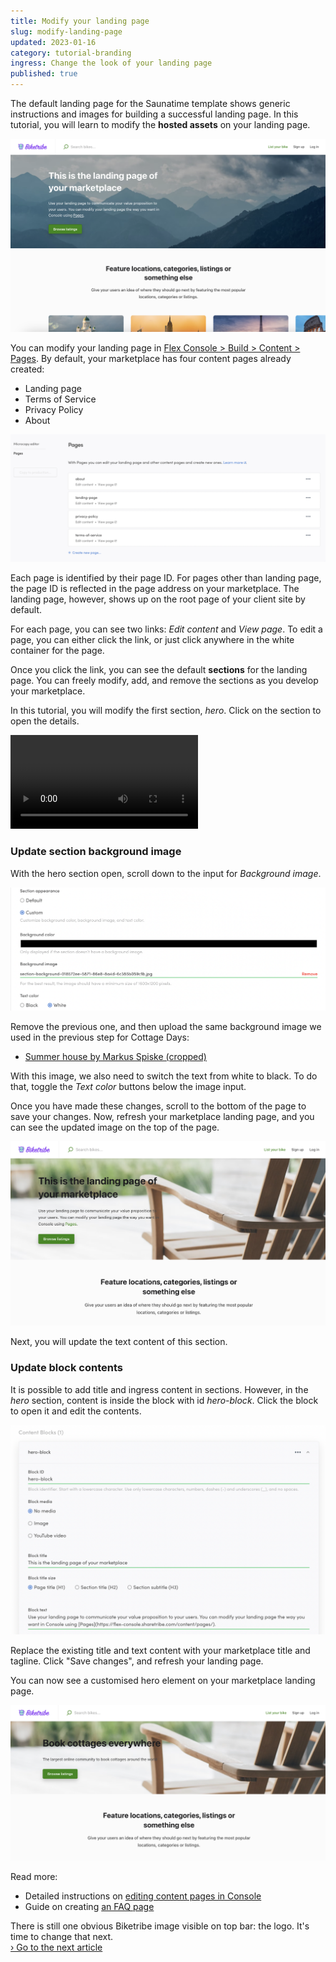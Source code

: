 ```yaml
---
title: Modify your landing page
slug: modify-landing-page
updated: 2023-01-16
category: tutorial-branding
ingress: Change the look of your landing page
published: true
---
```


The default landing page for the Saunatime template shows generic
instructions and images for building a successful landing page. In this
tutorial, you will learn to modify the **hosted assets** on your landing
page.

![Default landing page](./default-landing-page.png)

You can modify your landing page in
[Flex Console > Build > Content > Pages](https://flex-console.sharetribe.com/content/pages).
By default, your marketplace has four content pages already created:

- Landing page
- Terms of Service
- Privacy Policy
- About

![Default pages](./default-pages.png)

Each page is identified by their page ID. For pages other than landing
page, the page ID is reflected in the page address on your marketplace.
The landing page, however, shows up on the root page of your client site
by default.

For each page, you can see two links: _Edit content_ and _View page_. To
edit a page, you can either click the link, or just click anywhere in
the white container for the page.

Once you click the link, you can see the default **sections** for the
landing page. You can freely modify, add, and remove the sections as you
develop your marketplace.

In this tutorial, you will modify the first section, _hero_. Click on
the section to open the details.

<video>
    <source src='./lpsh.mp4' type='video/mp4'>
    <source src='./lpsh.webm' type='video/webm'>
    <source src='./lpsh.ogv' type='video/ogg'>
</video>

### Update section background image

With the hero section open, scroll down to the input for _Background
image_.

![Landing page image inputs](./landing-page-image-inputs.png)

Remove the previous one, and then upload the same background image we
used in the previous step for Cottage Days: <br />

- [Summer house by Markus Spiske (cropped)](/tutorial-assets/markus-spiske-summer-house-unsplash.jpg)

With this image, we also need to switch the text from white to black. To
do that, toggle the _Text color_ buttons below the image input.

Once you have made these changes, scroll to the bottom of the page to
save your changes. Now, refresh your marketplace landing page, and you
can see the updated image on the top of the page.

![Landing page after image update](./landing-page-image-update.png)

Next, you will update the text content of this section.

### Update block contents

It is possible to add title and ingress content in sections. However, in
the _hero_ section, content is inside the block with id _hero-block_.
Click the block to open it and edit the contents.

![Landing page block content](./landing-page-block-content.png)

Replace the existing title and text content with your marketplace title
and tagline. Click "Save changes", and refresh your landing page.

You can now see a customised hero element on your marketplace landing
page.

![Landing page with fully updated hero element](./landing-page-full-update.png)

Read more:

- Detailed instructions on
  [editing content pages in Console](/operator-guides/how-to-edit-content-pages-in-console/)
- Guide on creating
  [an FAQ page](/operator-guides/how-to-create-an-faq-page/)

There is still one obvious Biketribe image visible on top bar: the logo.
It's time to change that next.<br />
[› Go to the next article](/tutorial/change-logo/)
